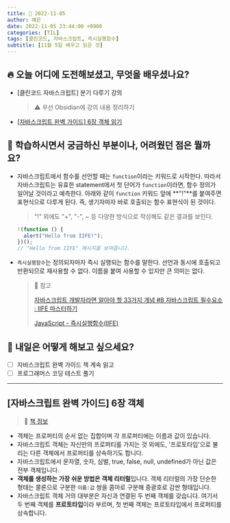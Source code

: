 ```yaml
---
title: 📸 2022-11-05
author: 예은
date: 2022-11-05 23:44:00 +0900
categories: [TIL]
tags: [클린코드, 자바스크립트, 즉시실행함수]
subtitle: [11월 5일 배우고 읽은 것]
---
```


## 🔥 오늘 어디에 도전해보셨고, 무엇을 배우셨나요?

- [클린코드 자바스크립트] 분기 다루기 강의
  > ⚠️ 우선 Obsidian에 강의 내용 정리하기
- [[자바스크립트 완벽 가이드] 6장 객체 읽기](/posts/221105TIL/#자바스크립트-완벽-가이드-6장-객체)

## 🌊 학습하시면서 궁금하신 부분이나, 어려웠던 점은 뭘까요?

- 자바스크립트에서 함수를 선언할 때는 `function`이라는 키워드로 시작한다. 따라서 자바스크립트는 유효한 statement에서 첫 단어가 `function`이라면, 함수 정의가 일어날 것이라고 예측한다. 아래와 같이 `function` 키워드 앞에 **"!"**를 붙여주면 표현식으로 다루게 된다. 즉, 생기자마자 바로 호출되는 함수 표현식이 된 것이다.

  > "!" 외에도 "+", "-", ~ 등 다양한 방식으로 작성해도 같은 결과를 보인다.

  ```javascript
  !(function () {
    alert("Hello from IIFE!");
  })();
  // "Hello from IIFE" 메시지를 보여줍니다.
  ```

- `즉시실행함수`는 정의되자마자 즉시 실행되는 함수를 말한다. 선언과 동시에 호출되고 반환되므로 재사용할 수 없다. 이름을 붙여 사용할 수 있지만 큰 의미는 없다.

  > 🐝 참고
  >
  > [자바스크립트 개발자라면 알아야 할 33가지 개념 #8 자바스크립트 필수요소 : IIFE 마스터하기](https://velog.io/@jakeseo_me/%EC%9E%90%EB%B0%94%EC%8A%A4%ED%81%AC%EB%A6%BD%ED%8A%B8-%EA%B0%9C%EB%B0%9C%EC%9E%90%EB%9D%BC%EB%A9%B4-%EC%95%8C%EC%95%84%EC%95%BC-%ED%95%A0-33%EA%B0%80%EC%A7%80-%EA%B0%9C%EB%85%90-8-%EC%9E%90%EB%B0%94%EC%8A%A4%ED%81%AC%EB%A6%BD%ED%8A%B8-%ED%95%84%EC%88%98%EC%9A%94%EC%86%8C-IIFE-%EB%A7%88%EC%8A%A4%ED%84%B0%ED%95%98%EA%B8%B0)
  >
  > [JavaScript - 즉시실행함수(IIFE)](https://jongminfire.dev/java-script-%EC%A6%89%EC%8B%9C%EC%8B%A4%ED%96%89%ED%95%A8%EC%88%98-iife)

## 🌟 내일은 어떻게 해보고 싶으세요?

- [ ] 자바스크립트 완벽 가이드 책 계속 읽고
- [ ] 프로그래머스 코딩 테스트 풀기

---

## [자바스크립트 완벽 가이드] 6장 객체

> 🐝 [책 정보](https://www.aladin.co.kr/shop/wproduct.aspx?ItemId=291483172&start=slayer)

- 객체는 프로퍼티의 순서 없는 집합이며 각 프로퍼티에는 이름과 값이 있습니다.
- 자바스크립트 객체는 자신만의 프로퍼티를 가지는 것 외에도, '프로토타입'으로 불리는 다른 객체에서 프로퍼티를 상속하기도 합니다.
- 자바스크립트에서 문자열, 숫자, 심벌, true, false, null, undefined가 아닌 값은 전부 객체입니다.
- **객체를 생성하는 가장 쉬운 방법은 객체 리터럴**입니다. 객체 리터럴의 가장 단순한 형태는 콜론으로 구분한 `이름:값` 쌍을 콤마로 구분해 중괄호로 감싼 형태입니다.
- 자바스크립트 객체 거의 대부분은 자신과 연결된 두 번째 객체를 갖습니다. 여기서 두 번째 객체를 **프로토타입**이라 부르며, 첫 번째 객체는 프로토타입에서 프로퍼티를 상속합니다.
